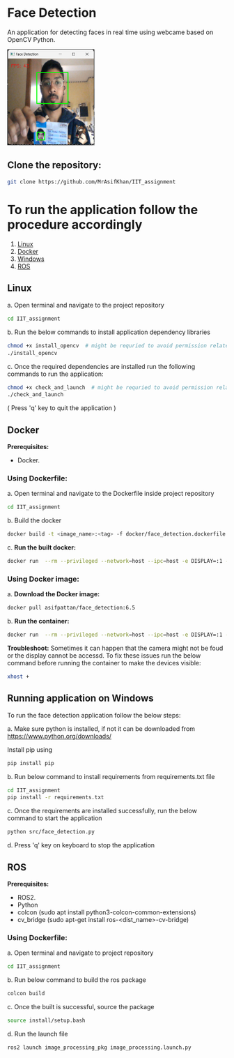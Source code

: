 
# Face Detection

An application for detecting faces in real time using webcame based on OpenCV Python.

<img src="https://github.com/MrAsifKhan/IIT_assignment/blob/main/sample_outputs/sample_output.png" alt="sample output" width="200"/>

## Clone the repository:
```bash
git clone https://github.com/MrAsifKhan/IIT_assignment
```

# To run the application follow the procedure accordingly
1. [Linux](#linux)
2. [Docker](#docker)
3. [Windows](#running-application-on-windows)
4. [ROS](#ROS)



## Linux
a. Open terminal and navigate to the project repository
```bash
cd IIT_assignment
```
b. Run the below commands to install application dependency libraries
          
```bash
chmod +x install_opencv  # might be requried to avoid permission related errors
./install_opencv
```

c. Once the required dependencies are installed run the following commands to run the application:
      
```bash
chmod +x check_and_launch  # might be requried to avoid permission related errors
./check_and_launch
```

( Press 'q' key to quit the application )


## Docker 
**Prerequisites:**
- Docker.
### Using Dockerfile:
a. Open terminal and navigate to the Dockerfile inside project repository
```bash
cd IIT_assignment
```
b. Build the docker
```bash
docker build -t <image_name>:<tag> -f docker/face_detection.dockerfile . 
```
c. **Run the built docker:**
```bash
docker run  --rm --privileged --network=host --ipc=host -e DISPLAY=:1 -v /dev*:/dev* -v /tmp/.X11-unix:/tmp/.X11-unix  <image_name>:<tag>
```

 ### Using Docker image:
a. **Download the Docker image:**
```bash
docker pull asifpattan/face_detection:6.5
```

b. **Run the container:**
```bash
docker run  --rm --privileged --network=host --ipc=host -e DISPLAY=:1 -v /dev*:/dev* -v /tmp/.X11-unix:/tmp/.X11-unix  asifpattan/face_detection:6.5
```

**Troubleshoot:**
Sometimes it can happen that the camera might not be foud or the display cannot be accessd. To fix these issues run the below command before running the container to make the devices visible:
```bash
xhost +
```


## Running application on Windows

   To run the face detection application follow the below steps:
   
   a. Make sure python is installed, if not it can be downloaded from https://www.python.org/downloads/
         
Install pip using
      
  ```bash
  pip install pip
  ```
      
   b. Run below command to install requirements from requirements.txt file
      
```bash
cd IIT_assignment
pip install -r requirements.txt
 ```
      
   c. Once the requirements are installed successfully, run the below command to start the application 
      
  ```bash
  python src/face_detection.py
  ```
      
   d. Press 'q' key on keyboard to stop the application

## ROS
**Prerequisites:**
- ROS2.
- Python
- colcon (sudo apt install python3-colcon-common-extensions)
- cv_bridge (sudo apt-get install ros-<dist_name>-cv-bridge)
### Using Dockerfile:
a. Open terminal and navigate to project repository
```bash
cd IIT_assignment
```
b. Run below command to build the ros package
```bash
colcon build
```
c. Once the built is successful, source the package
```bash
source install/setup.bash
```
d. Run the launch file
```bash
ros2 launch image_processing_pkg image_processing.launch.py
```

